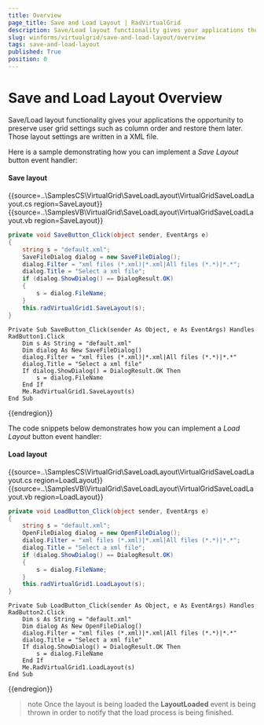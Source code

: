```yaml
---
title: Overview
page_title: Save and Load Layout | RadVirtualGrid
description: Save/Load layout functionality gives your applications the opportunity to preserve user grid settings such as column order and restore them later. 
slug: winforms/virtualgrid/save-and-load-layout/overview
tags: save-and-load-layout
published: True
position: 0
---
```


# Save and Load Layout Overview

Save/Load layout functionality gives your applications the opportunity to preserve user grid settings such as column order and restore them later. Those layout settings are written in a XML file.

Here is a sample demonstrating how you can implement a *Save Layout* button event handler:

#### Save layout

{{source=..\SamplesCS\VirtualGrid\SaveLoadLayout\VirtualGridSaveLoadLayout.cs region=SaveLayout}} 
{{source=..\SamplesVB\VirtualGrid\SaveLoadLayout\VirtualGridSaveLoadLayout.vb region=SaveLayout}} 

````C#
private void SaveButton_Click(object sender, EventArgs e)
{
    string s = "default.xml";
    SaveFileDialog dialog = new SaveFileDialog();
    dialog.Filter = "xml files (*.xml)|*.xml|All files (*.*)|*.*";
    dialog.Title = "Select a xml file";
    if (dialog.ShowDialog() == DialogResult.OK)
    {
        s = dialog.FileName;
    }
    this.radVirtualGrid1.SaveLayout(s);
}

````
````VB.NET
Private Sub SaveButton_Click(sender As Object, e As EventArgs) Handles RadButton1.Click
    Dim s As String = "default.xml"
    Dim dialog As New SaveFileDialog()
    dialog.Filter = "xml files (*.xml)|*.xml|All files (*.*)|*.*"
    dialog.Title = "Select a xml file"
    If dialog.ShowDialog() = DialogResult.OK Then
        s = dialog.FileName
    End If
    Me.RadVirtualGrid1.SaveLayout(s)
End Sub

````

{{endregion}} 

The code snippets below demonstrates how you can implement a *Load Layout* button event handler: 

#### Load layout

{{source=..\SamplesCS\VirtualGrid\SaveLoadLayout\VirtualGridSaveLoadLayout.cs region=LoadLayout}} 
{{source=..\SamplesVB\VirtualGrid\SaveLoadLayout\VirtualGridSaveLoadLayout.vb region=LoadLayout}} 

````C#
private void LoadButton_Click(object sender, EventArgs e)
{
    string s = "default.xml";
    OpenFileDialog dialog = new OpenFileDialog();
    dialog.Filter = "xml files (*.xml)|*.xml|All files (*.*)|*.*";
    dialog.Title = "Select a xml file";
    if (dialog.ShowDialog() == DialogResult.OK)
    {
        s = dialog.FileName;
    }
    this.radVirtualGrid1.LoadLayout(s);
}

````
````VB.NET
Private Sub LoadButton_Click(sender As Object, e As EventArgs) Handles RadButton2.Click
    Dim s As String = "default.xml"
    Dim dialog As New OpenFileDialog()
    dialog.Filter = "xml files (*.xml)|*.xml|All files (*.*)|*.*"
    dialog.Title = "Select a xml file"
    If dialog.ShowDialog() = DialogResult.OK Then
        s = dialog.FileName
    End If
    Me.RadVirtualGrid1.LoadLayout(s)
End Sub

````

{{endregion}} 

>note Once the layout is being loaded the __LayoutLoaded__ event is being thrown in order to notify that the load process is being finished.
>





